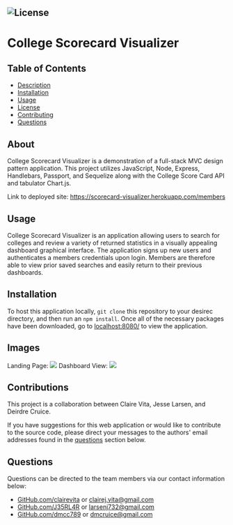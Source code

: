 ## ![License](https://img.shields.io/badge/License-MIT-blue.svg "License Badge")

# College Scorecard Visualizer 

## Table of Contents
- [Description](#description)
- [Installation](#installation)
- [Usage](#usage)
- [License](#license)
- [Contributing](#contributing)
- [Questions](#questions)

## About
College Scorecard Visualizer is a demonstration of a full-stack MVC design pattern application. This project utilizes JavaScript, Node, Express, Handlebars, Passport, and Sequelize along with the College Score Card API and tabulator Chart.js.  

Link to deployed site: https://scorecard-visualizer.herokuapp.com/members

## Usage
College Scorecard Visualizer is an application allowing users to search for colleges and review a variety of returned statistics in a visually appealing dashboard graphical interface.  The application signs up new users and authenticates a members credentials upon login.  Members are therefore able to view prior saved searches and easily return to their previous dashboards. 

## Installation
To host this application locally, `git clone` this repository to your desirec directory, and then run an `npm install`. Once all of the necessary packages have been downloaded, go to [localhost:8080/](http://localhost:8080/) to view the application.

## Images
Landing Page:
![](https://i.imgur.com/L8Co4YN.png)
Dashboard View:
![](https://i.imgur.com/5jKqk9X.png)

## Contributions
This project is a collaboration between Claire Vita, Jesse Larsen, and Deirdre Cruice. 

If you have suggestions for this web application or would like to contribute to the source code, please direct your messages to the authors' email addresses found in the [questions](#questions) section below.

## Questions
Questions can be directed to the team members via our contact information below:
* [GitHub.com/clairevita](https://github.com/clairevita) or clairej.vita@gmail.com
* [GitHub.com/J35RL4R](https://github.com/J35RL4R) or larsenj732@gmail.com
* [GitHub.com/dmcc789](https://github.com/dmcc789) or dmcruice@gmail.com 
